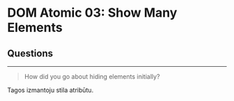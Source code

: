 # DOM Atomic 03: Show Many Elements

## Questions

---

> How did you go about hiding elements initially?

Tagos izmantoju stila atribūtu.